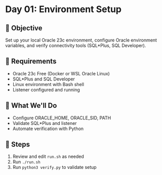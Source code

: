 # Day 01: Environment Setup

## 🎯 Objective
Set up your local Oracle 23c environment, configure Oracle environment variables, and verify connectivity tools (SQL*Plus, SQL Developer).

## 🧰 Requirements
- Oracle 23c Free (Docker or WSL Oracle Linux)
- SQL*Plus and SQL Developer
- Linux environment with Bash shell
- Listener configured and running

## 🧪 What We'll Do
- Configure ORACLE_HOME, ORACLE_SID, PATH
- Validate SQL*Plus and listener
- Automate verification with Python

## 🚀 Steps
1. Review and edit `run.sh` as needed
2. Run `./run.sh`
3. Run `python3 verify.py` to validate setup

